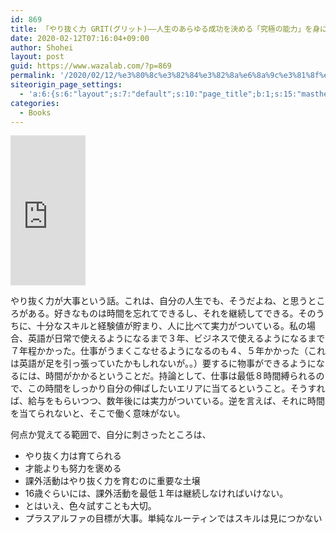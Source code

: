 ```yaml
---
id: 869
title: 「やり抜く力 GRIT(グリット)――人生のあらゆる成功を決める「究極の能力」を身につける」読了
date: 2020-02-12T07:16:04+09:00
author: Shohei
layout: post
guid: https://www.wazalab.com/?p=869
permalink: '/2020/02/12/%e3%80%8c%e3%82%84%e3%82%8a%e6%8a%9c%e3%81%8f%e5%8a%9b-grit%e3%82%b0%e3%83%aa%e3%83%83%e3%83%88%e2%80%95%e2%80%95%e4%ba%ba%e7%94%9f%e3%81%ae%e3%81%82%e3%82%89%e3%82%86%e3%82%8b%e6%88%90%e5%8a%9f/'
siteorigin_page_settings:
  - 'a:6:{s:6:"layout";s:7:"default";s:10:"page_title";b:1;s:15:"masthead_margin";b:1;s:13:"footer_margin";b:1;s:16:"display_masthead";b:1;s:22:"display_footer_widgets";b:1;}'
categories:
  - Books
---
```

<iframe style="width:120px;height:240px;" marginwidth="0" marginheight="0" scrolling="no" frameborder="0" src="https://rcm-fe.amazon-adsystem.com/e/cm?ref=qf_sp_asin_til&t=linuxlife07-22&m=amazon&o=9&p=8&l=as1&IS2=1&detail=1&asins=4478064806&linkId=64fee8efe18a0d548f56b3ec124c9baa&bc1=ffffff&lt1=_blank&fc1=333333&lc1=0066c0&bg1=ffffff&f=ifr">
    </iframe>

やり抜く力が大事という話。これは、自分の人生でも、そうだよね、と思うところがある。好きなものは時間を忘れてできるし、それを継続してできる。そのうちに、十分なスキルと経験値が貯まり、人に比べて実力がついている。私の場合、英語が日常で使えるようになるまで３年、ビジネスで使えるようになるまで７年程かかった。仕事がうまくこなせるようになるのも４、５年かかった（これは英語が足を引っ張っていたかもしれないが。。）要するに物事ができるようになるには、時間がかかるということだ。持論として、仕事は最低８時間縛られるので、この時間をしっかり自分の伸ばしたいエリアに当てるということ。そうすれば、給与をもらいつつ、数年後には実力がついている。逆を言えば、それに時間を当てられないと、そこで働く意味がない。

何点か覚えてる範囲で、自分に刺さったところは、

* やり抜く力は育てられる
* 才能よりも努力を褒める
* 課外活動はやり抜く力を育むのに重要な土壌
* 16歳ぐらいには、課外活動を最低１年は継続しなければいけない。
* とはいえ、色々試すことも大切。
* プラスアルファの目標が大事。単純なルーティンではスキルは見につかない